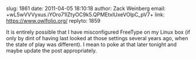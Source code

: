 slug:    1861
date:    2011-04-05 18:10:18
author:  Zack Weinberg
email:   +wL5wVVVyxus.iYOro71lZtyOC9k5.QPMEtxlUxeVOlpC_pV7+
link:     https://www.owlfolio.org/
replyto: 1859

It is entirely possible that I have misconfigured FreeType on my Linux
box (if only by dint of having last looked at those settings several
years ago, when the state of play was different).  I mean to poke at
that later tonight and maybe update the post appropriately.
